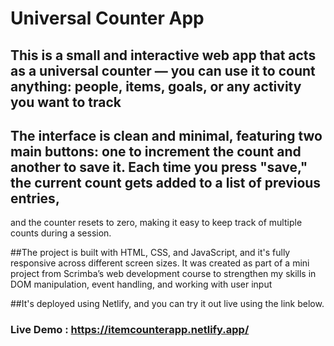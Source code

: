 # Universal Counter App

## This is a small and interactive web app that acts as a universal counter — you can use it to count anything: people, items, goals, or any activity you want to track

## The interface is clean and minimal, featuring two main buttons: one to increment the count and another to save it. Each time you press "save," the current count gets added to a list of previous entries,
and the counter resets to zero, making it easy to keep track of multiple counts during a session.

##The project is built with HTML, CSS, and JavaScript, and it's fully responsive across different screen sizes. It was created as part of a mini project from Scrimba’s web development course to strengthen my skills in DOM manipulation,
event handling, and working with user input

##It's deployed using Netlify, and you can try it out live using the link below.

### Live Demo : https://itemcounterapp.netlify.app/

